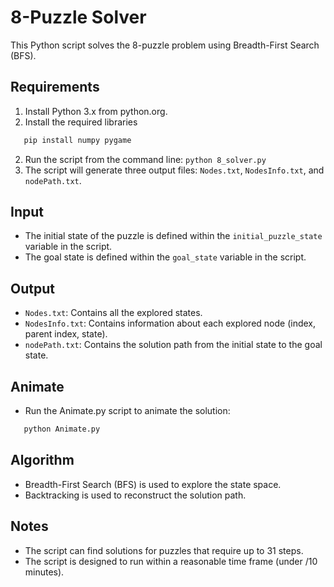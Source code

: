 
# 8-Puzzle Solver

This Python script solves the 8-puzzle problem using Breadth-First Search (BFS).

## Requirements
1. Install Python 3.x from python.org.
2. Install the required libraries
 ```bash
    pip install numpy pygame
```

2.  Run the script from the command line: `python 8_solver.py`
3.  The script will generate three output files: `Nodes.txt`, `NodesInfo.txt`, and `nodePath.txt`.

## Input

-   The initial state of the puzzle is defined within the `initial_puzzle_state` variable in the script.
-   The goal state is defined within the `goal_state` variable in the script.

## Output

-   `Nodes.txt`: Contains all the explored states.
-   `NodesInfo.txt`: Contains information about each explored node (index, parent index, state).
-   `nodePath.txt`: Contains the solution path from the initial state to the goal state.

## Animate

- Run the Animate.py script to animate the solution:
 ```bash
    python Animate.py
```

## Algorithm

-   Breadth-First Search (BFS) is used to explore the state space.
-   Backtracking is used to reconstruct the solution path.

## Notes

-   The script can find solutions for puzzles that require up to 31 steps.
-   The script is designed to run within a reasonable time frame (under   /10 minutes).
